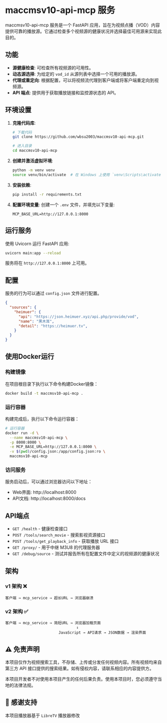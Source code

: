 # maccmsv10-api-mcp 服务

maccmsv10-api-mcp 服务是一个 FastAPI 应用，旨在为视频点播（VOD）内容提供可靠的播放源。它通过检查多个视频源的健康状况并选择最佳可用源来实现此目的。

## 功能

*   **源健康检查**: 可检查所有视频源的可用性。
*   **动态源选择**: 为给定的 `vod_id` 从源列表中选择一个可用的播放源。
*   **代理或重定向**: 根据配置，可以将视频流代理到客户端或将客户端重定向到视频源。
*   **API 端点**: 提供用于获取播放链接和监控源状态的 API。

## 环境设置

1.  **克隆代码库**:
    ```bash
    # 下载代码
    git clone https://github.com/wbsu2003/maccmsv10-api-mcp.git
    
    # 进入目录  
    cd maccmsv10-api-mcp
    ```

2.  **创建并激活虚拟环境**:
    ```bash
    python -m venv venv
    source venv/bin/activate  # 在 Windows 上使用 `venv\Scripts\activate`
    ```

3.  **安装依赖**:
    ```bash
    pip install -r requirements.txt
    ```

4.  **配置环境变量**:
    创建一个 `.env` 文件，并填充以下变量:
    ```
    MCP_BASE_URL=http://127.0.0.1:8000
    ```

## 运行服务

使用 Uvicorn 运行 FastAPI 应用:
```bash
uvicorn main:app --reload
```
服务将在 `http://127.0.0.1:8000` 上可用。

## 配置

服务的行为可以通过 `config.json` 文件进行配置。

```json
{
  "sources": {
    "heimuer": {
      "api": "https://json.heimuer.xyz/api.php/provide/vod",
      "name": "黑木耳",
      "detail": "https://heimuer.tv",
    }
  }
}
```

## 使用Docker运行

### 构建镜像

在项目根目录下执行以下命令构建Docker镜像：

```bash
docker build -t maccmsv10-api-mcp .
```

### 运行容器

构建完成后，执行以下命令运行容器：

```bash
# 运行容器
docker run -d \
  --name maccmsv10-api-mcp \
  -p 8000:8000 \
  -e MCP_BASE_URL=http://127.0.0.1:8000 \
  -v $(pwd)/config.json:/app/config.json:ro \
  maccmsv10-api-mcp
```

### 访问服务

服务启动后，可以通过浏览器访问以下地址：

- Web界面: http://localhost:8000
- API文档: http://localhost:8000/docs

## API端点

- `GET /health` - 健康检查接口
- `POST /tools/search_movie` - 搜索影视资源接口
- `POST /tools/get_playback_info` - 获取播放 URL 接口
- `GET /proxy/` - 用于中继 M3U8 的代理服务器
- `GET /debug/source` - 测试并报告所有在配置文件中定义的视频源的健康状况


## 架构

### v1 架构 ❌
```
客户端 → mcp_service → 超长URL → 浏览器崩溃
```

### v2 架构 ✅
```
客户端 → mcp_service → 简短URL → 浏览器加载页面
                                ↓
                        JavaScript → API请求 → JSON数据 → 渲染界面
```

## ⚠️ 免责声明

本项目仅作为视频搜索工具，不存储、上传或分发任何视频内容。所有视频均来自第三方 API 接口提供的搜索结果。如有侵权内容，请联系相应的内容提供方。

本项目开发者不对使用本项目产生的任何后果负责。使用本项目时，您必须遵守当地的法律法规。

## 🥇 感谢支持

本项目播放器基于 `LibreTV` 播放器修改 
